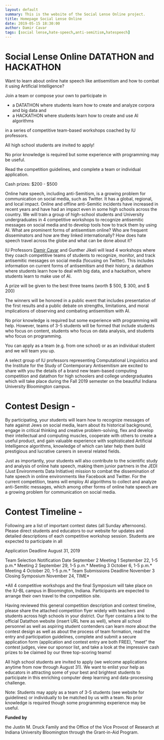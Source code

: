 ```yaml
---
layout: default
summary: This is the website of the Social Lense Online project.
title: Homepage Social Lense Online
date: 2019-05-15 18:30:00
author: Damir Cavar
tags: [social lense,hate-speech,anti-semitism,hatespeech]
---
```


# Social Lense Online DATATHON and HACKATHON

Want to learn about online hate speech like antisemitism and how to combat it using Artificial Intelligence?

Join a team or compose your own to participate in 

- a DATATHON where students learn how to create and analyze corpora and big data and
- a HACKATHON where students learn how to create and use AI algorithms

in a series of competitive team-based workshops coached by IU professors.

All high school students are invited to apply!

No prior knowledge is required but some experience with programming may be useful. 

Read the competition guidelines, and complete a team or individual application.

Cash prizes: $200 - $500


Online hate speech, including anti-Semitism, is a growing problem for communication on social media, such as Twitter. It has a global, regional, and local impact. Online and offline anti-Semitic incidents have increased in recent years and have had an impact even in some high schools across the country. 
We will train a group of high-school students and University undergraduates in 4 competitive workshops to recognize antisemitic messages on social media and to develop tools how to track them by using AI.
What are prominent forms of antisemtism online?  Who are frequent disseminators and how are they linked internationally?  How does hate speech travel across the globe and what can be done about it?

IU Professors [Damir Cavar](http://damir.cavar.me/) and Gunther Jikeli will lead 4 workshops where they coach competitive teams of students to recognize, monitor, and track antisemitic messages on social media (focusing on Twitter). This includes information on current forms of antisemitism and their history, a datathon where students learn how to deal with big data, and a hackathon, where students learn to make use of AI.

A prize will be given to the best three teams (worth $ 500, $ 300, and $ 200) 

The winners will be honored in a public event that includes presentation of the first results and a public debate on strengths, limitations, and moral implications of observing and combating antisemitism with AI. 

No prior knowledge is required but some experience with programming will help. However, teams of 3-5 students will be formed that include students who focus on content, students who focus on data analysis, and students who focus on programming.

You can apply as a team (e.g. from one school) or as an individual student and we will team you up.


A select group of IU professors representing Computational Linguistics and the Institute for the Study of Contemporary Antisemitism are excited to share with you the details of a brand new team-based computing competition and datathon for high schoolers and college undergraduates which will take place during the Fall 2019 semester on the beautiful Indiana University Bloomington campus. 

# Contest Design -

By participating, your students will learn how to recognize messages of hate against Jews on social media, learn about its historical background, engage in critical thinking and creative problem-solving, flex and develop their intellectual and computing muscles, cooperate with others to create a useful product, and gain valuable experience with sophisticated Artificial Intelligence algorithms, knowledge of which can later help them build prestigious and lucrative careers in several related fields. 

Just as importantly, your students will also contribute to the scientific study and analysis of online hate speech, making them junior partners in the JEDI (Just Environments Data Initiative) mission to combat the dissemination of hate speech in online environments like Facebook and Twitter. For the current competition, teams will employ AI algorithms to collect and analyze anti-Semitic messages, which among other forms of online hate speech are a growing problem for communication on social media. 


# Contest Timeline -

Following are a list of important contest dates (all Sunday afternoons). Please direct students and educators to our website for updates and detailed descriptions of each competitive workshop session. Students are expected to participate in all 

Application Deadline 			August 31, 2019

Team Selection Notification Date	September 2
Meeting 1				September 22, 1-5 p.m.*
Meeting 2 				September 29, 1-5 p.m.*
Meeting 3 				October 6, 1-5 p.m.*
Meeting 4 				October 20, 1-5 p.m.*
Team Submissions Deadline 		November 3
Closing Symposium 			November 24, TIME*

*All 4 competitive workshops and the final Symposium will take place on the IU-BL campus in Bloomington, Indiana. Participants are expected to arrange their own travel to the competition site.

Having reviewed this general competition description and contest timeline, please share the attached competition flyer widely with teachers and students across high schools in your district. Our flyer contains a link to the official Datathon website (insert URL here as well), where all school personnel as well as aspiring student contenders can learn more about the contest design as well as about the process of team formation, read the entry and participation guidelines, complete and submit a secure application form (application and contest entry are both FREE), “meet” the contest judges, view our sponsor list, and take a look at the impressive cash prizes to be claimed by our three top-scoring teams!

All high school students are invited to apply (we welcome applications anytime from now through August 31). We want to enlist your help as educators in attracting some of your best and brightest students to participate in this enriching computer deep learning and data-processing challenge.       

Note: Students may apply as a team of 3-5 students (see website for guidelines) or individually to be matched by us with a team. No prior knowledge is required though some programming experience may be useful.



**Funded by**

the Justin M. Druck Family and the Office of the Vice Provost of Research at Indiana University Bloomington through the Grant-in-Aid Program.

